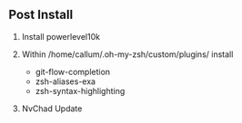 ## Post Install

1. Install powerlevel10k
2. Within /home/callum/.oh-my-zsh/custom/plugins/ install 
   - git-flow-completion
   - zsh-aliases-exa
   - zsh-syntax-highlighting

3. NvChad Update
